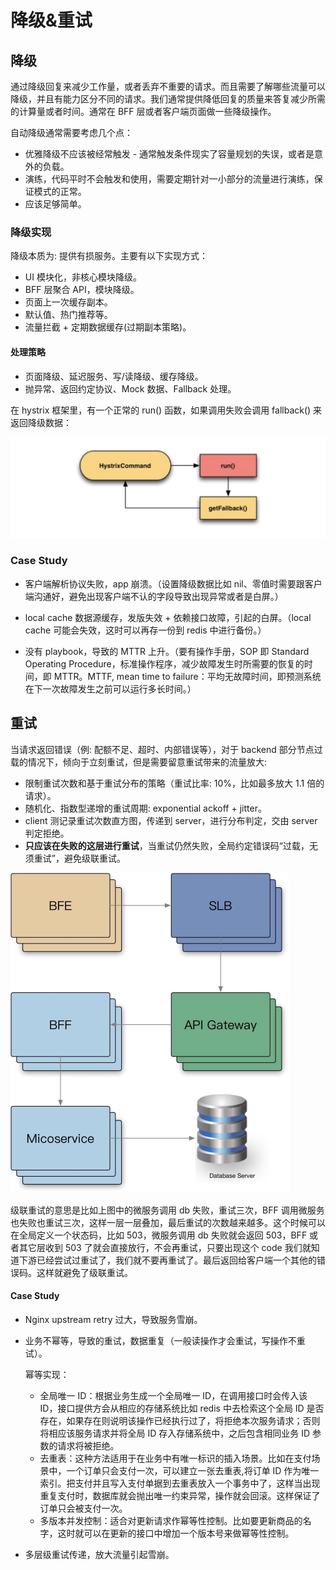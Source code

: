 # 降级&重试

## 降级

通过降级回复来减少工作量，或者丢弃不重要的请求。而且需要了解哪些流量可以降级，并且有能力区分不同的请求。我们通常提供降低回复的质量来答复减少所需的计算量或者时间。通常在 BFF 层或者客户端页面做一些降级操作。

自动降级通常需要考虑几个点：

- 优雅降级不应该被经常触发 - 通常触发条件现实了容量规划的失误，或者是意外的负载。
- 演练，代码平时不会触发和使用，需要定期针对一小部分的流量进行演练，保证模式的正常。
- 应该足够简单。



### 降级实现

降级本质为: 提供有损服务。主要有以下实现方式：

- UI 模块化，非核心模块降级。
- BFF 层聚合 API，模块降级。
- 页面上一次缓存副本。
- 默认值、热门推荐等。
- 流量拦截 + 定期数据缓存(过期副本策略)。

#### 处理策略

- 页面降级、延迟服务、写/读降级、缓存降级。
- 抛异常、返回约定协议、Mock 数据、Fallback 处理。

在 hystrix 框架里，有一个正常的 run() 函数，如果调用失败会调用 fallback() 来返回降级数据：

![image-20220411170005638](../../.go_study/assets/go_advanced/degraded-1.png)

### Case Study

- 客户端解析协议失败，app 崩溃。（设置降级数据比如 nil、零值时需要跟客户端沟通好，避免出现客户端不认的字段导致出现异常或者是白屏。）

- local cache 数据源缓存，发版失效 + 依赖接口故障，引起的白屏。（local cache 可能会失效，这时可以再存一份到 redis 中进行备份。）
- 没有 playbook，导致的 MTTR 上升。（要有操作手册，SOP 即 Standard Operating Procedure，标准操作程序，减少故障发生时所需要的恢复的时间，即 MTTR。MTTF,  mean time to failure：平均无故障时间，即预测系统在下一次故障发生之前可以运行多长时间。）



## 重试

当请求返回错误（例: 配额不足、超时、内部错误等），对于 backend 部分节点过载的情况下，倾向于立刻重试，但是需要留意重试带来的流量放大:

- 限制重试次数和基于重试分布的策略（重试比率: 10%，比如最多放大 1.1 倍的请求）。
- 随机化、指数型递增的重试周期: exponential ackoff + jitter。
- client 测记录重试次数直方图，传递到 server，进行分布判定，交由 server 判定拒绝。
- **只应该在失败的这层进行重试**，当重试仍然失败，全局约定错误码“过载，无须重试”，避免级联重试。

<img src="../../.go_study/assets/go_advanced/degraded-2.png" alt="image-20220411170633656" style="zoom:50%;" />

级联重试的意思是比如上图中的微服务调用 db 失败，重试三次，BFF 调用微服务也失败也重试三次，这样一层一层叠加，最后重试的次数越来越多。这个时候可以在全局定义一个状态码，比如 503，微服务调用 db 失败就会返回 503，BFF 或者其它层收到 503 了就会直接放行，不会再重试，只要出现这个 code 我们就知道下游已经尝试过重试了，我们就不要再重试了。最后返回给客户端一个其他的错误码。这样就避免了级联重试。



#### Case Study

- Nginx upstream retry 过大，导致服务雪崩。

- 业务不幂等，导致的重试，数据重复（一般读操作才会重试，写操作不重试）。

  幂等实现：

  - 全局唯一 ID：根据业务生成一个全局唯一 ID，在调用接口时会传入该 ID，接口提供方会从相应的存储系统比如 redis 中去检索这个全局 ID 是否存在，如果存在则说明该操作已经执行过了，将拒绝本次服务请求；否则将相应该服务请求并将全局 ID 存入存储系统中，之后包含相同业务 ID 参数的请求将被拒绝。
  - 去重表：这种方法适用于在业务中有唯一标识的插入场景。比如在支付场景中，一个订单只会支付一次，可以建立一张去重表,将订单 ID 作为唯一索引。把支付并且写入支付单据到去重表放入一个事务中了，这样当出现重复支付时，数据库就会抛出唯一约束异常，操作就会回滚。这样保证了订单只会被支付一次。
  - 多版本并发控制：适合对更新请求作幂等性控制。比如要更新商品的名字，这时就可以在更新的接口中增加一个版本号来做幂等性控制。

- 多层级重试传递，放大流量引起雪崩。